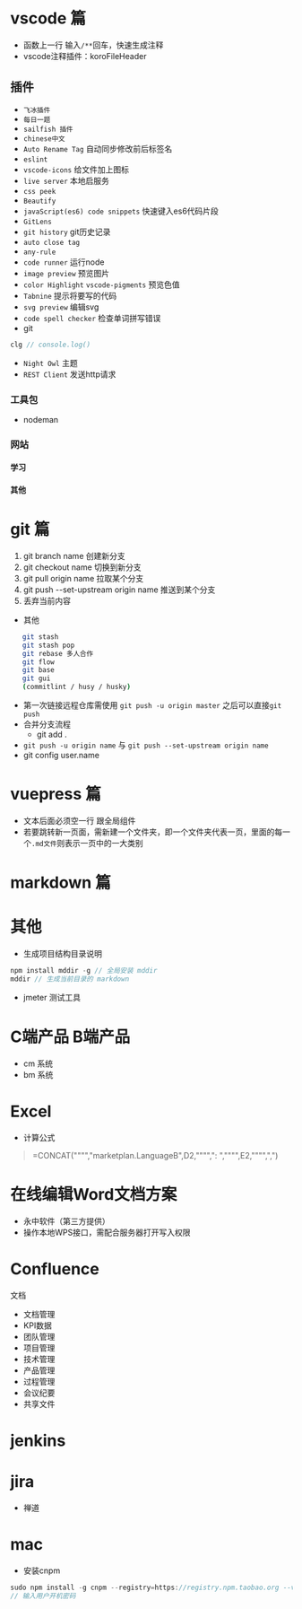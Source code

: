 # vscode 篇
- 函数上一行 输入`/**`回车，快速生成注释
- vscode注释插件：koroFileHeader
## 插件
- `飞冰插件`
- `每日一题`
- `sailfish 插件`
- `chinese中文`
- `Auto Rename Tag` 自动同步修改前后标签名
- `eslint`
- `vscode-icons` 给文件加上图标
- `live server` 本地启服务
- `css peek`
- `Beautify`
- `javaScript(es6) code snippets` 快速键入es6代码片段
- `GitLens`
- `git history` git历史记录
- `auto close tag`
- `any-rule`
- `code runner` 运行node
- `image preview` 预览图片
- `color Highlight` `vscode-pigments` 预览色值
- `Tabnine` 提示将要写的代码
- `svg preview` 编辑svg
- `code spell checker` 检查单词拼写错误
- git
```js
clg // console.log()
```
- `Night Owl` 主题
- `REST Client` 发送http请求
### 工具包
- nodeman
### 网站
#### 学习
#### 其他

# git 篇
1. git branch name 创建新分支
2. git checkout name 切换到新分支
3. git pull origin name 拉取某个分支
4. git push --set-upstream origin name 推送到某个分支
5. 丢弃当前内容

- 其他

```sh
   git stash
   git stash pop
   git rebase 多人合作
   git flow
   git base
   git gui
   (commitlint / husy / husky)
```


- 第一次链接远程仓库需使用 `git push -u origin master` 之后可以直接`git push`
- 合并分支流程
   - git add .
- `git push -u origin name` 与 `git push --set-upstream origin name`
- git config user.name


# vuepress 篇
- 文本后面必须空一行 跟全局组件
- 若要跳转新一页面，需新建一个文件夹，即一个文件夹代表一页，里面的每一个`.md文件`则表示一页中的一大类别
<!-- - 命名不能为 index.md -->
# markdown 篇
# 其他
- 生成项目结构目录说明
```js
npm install mddir -g // 全局安装 mddir
mddir // 生成当前目录的 markdown
```
- jmeter 测试工具
# C端产品 B端产品
- cm 系统
- bm 系统
# Excel
- 计算公式
> =CONCAT("""","marketplan.LanguageB",D2,"""",": ","""",E2,"""",",")

# 在线编辑Word文档方案
- 永中软件（第三方提供）
- 操作本地WPS接口，需配合服务器打开写入权限

# Confluence
文档
- 文档管理
- KPI数据
- 团队管理
- 项目管理
- 技术管理
- 产品管理
- 过程管理
- 会议纪要
- 共享文件
# jenkins
# jira
- 禅道

# mac
- 安装cnpm
```js
sudo npm install -g cnpm --registry=https://registry.npm.taobao.org --verbose
// 输入用户开机密码
```

